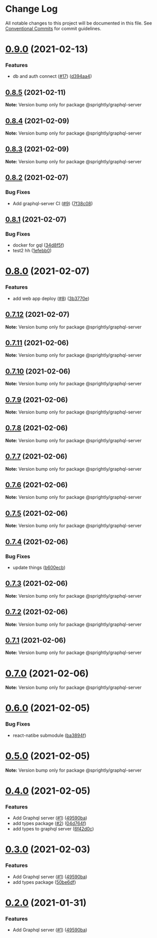 # Change Log

All notable changes to this project will be documented in this file.
See [Conventional Commits](https://conventionalcommits.org) for commit guidelines.

# [0.9.0](https://github.com/shaunoff/sprightly/compare/v0.8.7...v0.9.0) (2021-02-13)


### Features

* db and auth connect ([#17](https://github.com/shaunoff/sprightly/issues/17)) ([d394aa4](https://github.com/shaunoff/sprightly/commit/d394aa4edc14aa9a63178ad627b8e5ca736e47e7))





## [0.8.5](https://github.com/shaunoff/sprightly/compare/v0.8.4...v0.8.5) (2021-02-11)

**Note:** Version bump only for package @sprightly/graphql-server





## [0.8.4](https://github.com/shaunoff/sprightly/compare/v0.8.3...v0.8.4) (2021-02-09)

**Note:** Version bump only for package @sprightly/graphql-server





## [0.8.3](https://github.com/shaunoff/sprightly/compare/v0.8.2...v0.8.3) (2021-02-09)

**Note:** Version bump only for package @sprightly/graphql-server





## [0.8.2](https://github.com/shaunoff/sprightly/compare/v0.8.0...v0.8.2) (2021-02-07)


### Bug Fixes

* Add graphql-server CI ([#9](https://github.com/shaunoff/sprightly/issues/9)) ([7f38c08](https://github.com/shaunoff/sprightly/commit/7f38c08ccb6030ecd4b3b1ed3279f302fd81e84f))





## [0.8.1](https://github.com/shaunoff/sprightly/compare/v0.8.0...v0.8.1) (2021-02-07)


### Bug Fixes

* docker for gql ([34d8f5f](https://github.com/shaunoff/sprightly/commit/34d8f5fc6b419fe88751c0acaf1ffe7140f0f499))
* test2 hh ([1efebb0](https://github.com/shaunoff/sprightly/commit/1efebb0d1befb74cb5c612191e83bc132b5782d2))





# [0.8.0](https://github.com/shaunoff/sprightly/compare/v0.7.11...v0.8.0) (2021-02-07)


### Features

* add web app deploy ([#8](https://github.com/shaunoff/sprightly/issues/8)) ([3b3770e](https://github.com/shaunoff/sprightly/commit/3b3770e3421e230491e620cdb2cf58a5331c60d3))





## [0.7.12](https://github.com/shaunoff/sprightly/compare/v0.7.11...v0.7.12) (2021-02-07)

**Note:** Version bump only for package @sprightly/graphql-server





## [0.7.11](https://github.com/shaunoff/sprightly/compare/v0.7.10...v0.7.11) (2021-02-06)

**Note:** Version bump only for package @sprightly/graphql-server





## [0.7.10](https://github.com/shaunoff/sprightly/compare/v0.6.0...v0.7.10) (2021-02-06)

**Note:** Version bump only for package @sprightly/graphql-server





## [0.7.9](https://github.com/shaunoff/sprightly/compare/v0.7.8...v0.7.9) (2021-02-06)

**Note:** Version bump only for package @sprightly/graphql-server





## [0.7.8](https://github.com/shaunoff/sprightly/compare/v0.7.7...v0.7.8) (2021-02-06)

**Note:** Version bump only for package @sprightly/graphql-server





## [0.7.7](https://github.com/shaunoff/sprightly/compare/v0.7.6...v0.7.7) (2021-02-06)

**Note:** Version bump only for package @sprightly/graphql-server





## [0.7.6](https://github.com/shaunoff/sprightly/compare/v0.7.5...v0.7.6) (2021-02-06)

**Note:** Version bump only for package @sprightly/graphql-server





## [0.7.5](https://github.com/shaunoff/sprightly/compare/v0.7.4...v0.7.5) (2021-02-06)

**Note:** Version bump only for package @sprightly/graphql-server





## [0.7.4](https://github.com/shaunoff/sprightly/compare/v0.7.3...v0.7.4) (2021-02-06)


### Bug Fixes

* update things ([b600ecb](https://github.com/shaunoff/sprightly/commit/b600ecb3bdd4a9d4b86afb07e857be57aa2fc599))





## [0.7.3](https://github.com/shaunoff/sprightly/compare/v0.7.2...v0.7.3) (2021-02-06)

**Note:** Version bump only for package @sprightly/graphql-server





## [0.7.2](https://github.com/shaunoff/sprightly/compare/v0.7.1...v0.7.2) (2021-02-06)

**Note:** Version bump only for package @sprightly/graphql-server





## [0.7.1](https://github.com/shaunoff/sprightly/compare/v0.7.0...v0.7.1) (2021-02-06)

**Note:** Version bump only for package @sprightly/graphql-server





# [0.7.0](https://github.com/shaunoff/sprightly/compare/v0.6.0...v0.7.0) (2021-02-06)

**Note:** Version bump only for package @sprightly/graphql-server





# [0.6.0](https://github.com/shaunoff/sprightly/compare/v0.4.0...v0.6.0) (2021-02-05)


### Bug Fixes

* react-natibe submodule ([ba3894f](https://github.com/shaunoff/sprightly/commit/ba3894f5ba7134de4202bf8b1e41e0f1b1f0a2af))





# [0.5.0](https://github.com/shaunoff/sprightly/compare/v0.4.0...v0.5.0) (2021-02-05)

**Note:** Version bump only for package @sprightly/graphql-server





# [0.4.0](https://github.com/shaunoff/sprightly/compare/v0.1.0...v0.4.0) (2021-02-05)


### Features

* Add Graphql server ([#1](https://github.com/shaunoff/sprightly/issues/1)) ([49590ba](https://github.com/shaunoff/sprightly/commit/49590ba3fa403936c2ee6c6192389cf848c63b3e))
* add types package ([#2](https://github.com/shaunoff/sprightly/issues/2)) ([04d764f](https://github.com/shaunoff/sprightly/commit/04d764fb03aae079b966028df4f723fefe858d3d))
* add types to graphql server ([6f42d0c](https://github.com/shaunoff/sprightly/commit/6f42d0c1435ef5edae870fbd808e4505764fa1c0))





# [0.3.0](https://github.com/shaunoff/sprightly/compare/v0.1.0...v0.3.0) (2021-02-03)


### Features

* Add Graphql server ([#1](https://github.com/shaunoff/sprightly/issues/1)) ([49590ba](https://github.com/shaunoff/sprightly/commit/49590ba3fa403936c2ee6c6192389cf848c63b3e))
* add types package ([50be6df](https://github.com/shaunoff/sprightly/commit/50be6dfc49d0ea8def08bd3aca3c715e4fc7e5fa))





# [0.2.0](https://github.com/shaunoff/sprightly/compare/v0.1.0...v0.2.0) (2021-01-31)


### Features

* Add Graphql server ([#1](https://github.com/shaunoff/sprightly/issues/1)) ([49590ba](https://github.com/shaunoff/sprightly/commit/49590ba3fa403936c2ee6c6192389cf848c63b3e))
